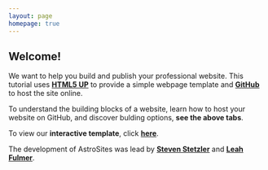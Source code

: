```yaml
---
layout: page
homepage: true
---
```




## Welcome!

We want to help you build and publish your professional website. This tutorial uses <a href="https://html5up.net/">**HTML5 UP**</a> to provide a simple webpage template and <a href="https://github.com/">**GitHub**</a> to host the site online.


To understand the building blocks of a website, learn how to host your website on GitHub, and discover bulding options, **see the above tabs**.


To view our **interactive template**, click <a href='https://astrosites.github.io/template/'>**here**</a>.



The development of AstroSites was lead by **<a href="https://stevenstetzler.com/">Steven Stetzler</a>** and **<a href="https://leahmfulmer.github.io/">Leah Fulmer</a>**.
